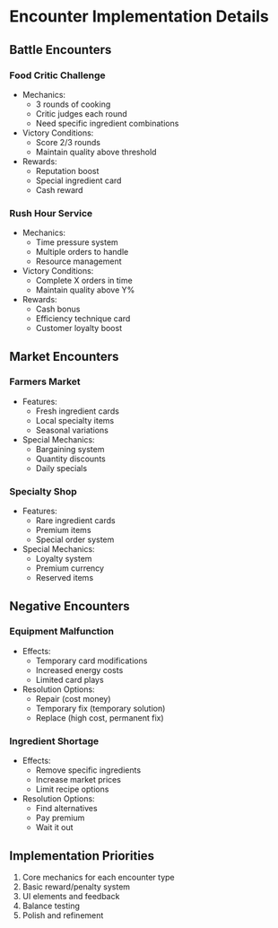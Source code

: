 # Encounter Implementation Details

## Battle Encounters

### Food Critic Challenge
- Mechanics:
  - 3 rounds of cooking
  - Critic judges each round
  - Need specific ingredient combinations
- Victory Conditions:
  - Score 2/3 rounds
  - Maintain quality above threshold
- Rewards:
  - Reputation boost
  - Special ingredient card
  - Cash reward

### Rush Hour Service
- Mechanics:
  - Time pressure system
  - Multiple orders to handle
  - Resource management
- Victory Conditions:
  - Complete X orders in time
  - Maintain quality above Y%
- Rewards:
  - Cash bonus
  - Efficiency technique card
  - Customer loyalty boost

## Market Encounters

### Farmers Market
- Features:
  - Fresh ingredient cards
  - Local specialty items
  - Seasonal variations
- Special Mechanics:
  - Bargaining system
  - Quantity discounts
  - Daily specials

### Specialty Shop
- Features:
  - Rare ingredient cards
  - Premium items
  - Special order system
- Special Mechanics:
  - Loyalty system
  - Premium currency
  - Reserved items

## Negative Encounters

### Equipment Malfunction
- Effects:
  - Temporary card modifications
  - Increased energy costs
  - Limited card plays
- Resolution Options:
  - Repair (cost money)
  - Temporary fix (temporary solution)
  - Replace (high cost, permanent fix)

### Ingredient Shortage
- Effects:
  - Remove specific ingredients
  - Increase market prices
  - Limit recipe options
- Resolution Options:
  - Find alternatives
  - Pay premium
  - Wait it out

## Implementation Priorities
1. Core mechanics for each encounter type
2. Basic reward/penalty system
3. UI elements and feedback
4. Balance testing
5. Polish and refinement